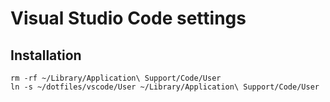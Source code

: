 # Visual Studio Code settings

## Installation

```
rm -rf ~/Library/Application\ Support/Code/User
ln -s ~/dotfiles/vscode/User ~/Library/Application\ Support/Code/User
```
